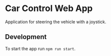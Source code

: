 # Car Control Web App

Application for steering the vehicle with a joystick. 


## Development

To start the app run `npm run start`. 